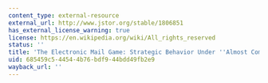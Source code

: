 ```yaml
---
content_type: external-resource
external_url: http://www.jstor.org/stable/1806851
has_external_license_warning: true
license: https://en.wikipedia.org/wiki/All_rights_reserved
status: ''
title: 'The Electronic Mail Game: Strategic Behavior Under ''Almost Common Knowledge'''
uid: 685459c5-4454-4b76-bdf9-44bdd49fb2e9
wayback_url: ''
---
```

